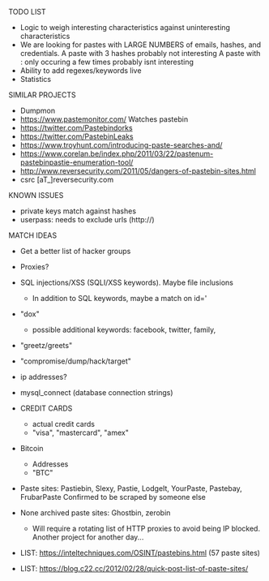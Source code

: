 TODO LIST
* Logic to weigh interesting characteristics against uninteresting characteristics
* We are looking for pastes with LARGE NUMBERS of emails, hashes, and credentials.
    A paste with 3 hashes probably not interesting
    A paste with <word>:<word> only occuring a few times probably isnt interesting
* Ability to add regexes/keywords live
* Statistics


SIMILAR PROJECTS
* Dumpmon
* https://www.pastemonitor.com/
    Watches pastebin
* https://twitter.com/Pastebindorks
* https://twitter.com/PastebinLeaks
* https://www.troyhunt.com/introducing-paste-searches-and/
* https://www.corelan.be/index.php/2011/03/22/pastenum-pastebinpastie-enumeration-tool/
* http://www.reversecurity.com/2011/05/dangers-of-pastebin-sites.html
*   csrc [aT_]reversecurity.com

KNOWN ISSUES
* private keys match against hashes
* userpass: needs to exclude urls (http://)

MATCH IDEAS
* Get a better list of hacker groups
* Proxies?
* SQL injections/XSS (SQLI/XSS keywords). Maybe file inclusions
    * In addition to SQL keywords, maybe a match on id=<num>'
* "dox"
    * possible additional keywords: facebook, twitter, family,
* "greetz/greets"
* "compromise/dump/hack/target"
* ip addresses?
* mysql_connect (database connection strings)
* CREDIT CARDS
    * actual credit cards
    * "visa", "mastercard", "amex"
 * Bitcoin
    * Addresses
    * "BTC"


* Paste sites: Pastiebin, Slexy, Pastie, LodgeIt, YourPaste, Pastebay, FrubarPaste
Confirmed to be scraped by someone else
* None archived paste sites: Ghostbin, zerobin
    * Will require a rotating list of HTTP proxies to avoid being IP blocked. Another project for another day...
* LIST: https://inteltechniques.com/OSINT/pastebins.html (57 paste sites)
* LIST: https://blog.c22.cc/2012/02/28/quick-post-list-of-paste-sites/